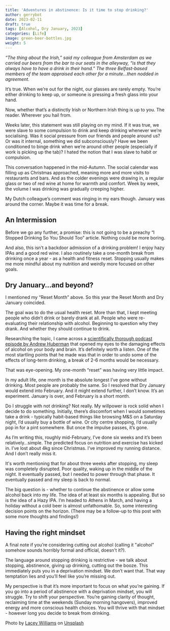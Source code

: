 ```yaml
---
title: 'Adventures in abstinence: Is it time to stop drinking?'
author: gerrybot
date: 2023-02-11
draft: true
tags: [Alcohol, Dry January, 2023]
categories: [Life]
image: green-beer-bottles.jpg
weight: 5
---
```



_“The thing about the Irish,” said my colleague from Amsterdam as we carried our beers from the bar to our seats in the alleyway, “is that they always have to have a drink in their hand.” The three Belfast-based members of the team appraised each other for a minute…then nodded in agreement._
<!--more-->
It’s true. When we’re out for the night, our glasses are rarely empty. You’re either drinking to keep up, or someone is pressing a fresh glass into your hand. 

Now, whether that’s a distinctly Irish or Northern Irish thing is up to you. The reader. Wherever you hail from.

Weeks later, this statement was still playing on my mind. If it was true, we were slave to some compulsion to drink and keep drinking whenever we’re socialising. Was it social pressure from our friends and people around us? Or was it internal, something we did subconsciously? Have we been conditioned to binge drink when we’re around other people (especially if work is picking up the tab)? I hated the notion that I was slave to habit or compulsion.

This conversation happened in the mid-Autumn. The social calendar was filling up as Christmas approached, meaning more and more visits to restaurants and bars. And as the colder evenings were drawing in, a regular glass or two of red wine at home for warmth and comfort. Week by week, the volume I was drinking was gradually creeping higher.

My Dutch colleague’s comment was ringing in my ears though. January was around the corner. Maybe it was time for a break.

## An Intermission

Before we go any further, a promise: this is not going to be a preachy “I Stopped Drinking So You Should Too” article. Nothing could be more boring. 

And also, this isn’t a backdoor admission of a drinking problem! I enjoy hazy IPAs and a good red wine. I also routinely take a one-month break from drinking once a year - as a health and fitness reset. Stopping usually makes me more mindful about my nutrition and weirdly more focused on other goals. 

## Dry January…and beyond?

I mentioned my “Reset Month” above. So this year the Reset Month and Dry January coincided. 

The goal was to do the usual health reset. More than that, I kept meeting people who didn’t drink or barely drank at all. People who were re-evaluating their relationship with alcohol. Beginning to question why they drank. And whether they should continue to drink.

Researching the topic, I came across a [scientifically thorough podcast episode by Andrew Huberman](https://open.spotify.com/episode/2ebY3WNejLNbK47emgjd1E?si=8ORUMY5dST-qkSaxwcqOjQ) that opened my eyes to the damaging effects of alcohol on your body and brain. It’s definitely worth a listen. One of the most startling points that he made was that in order to undo some of the effects of long-term drinking, a break of 2-6 months would be necessary. 

That was eye-opening. My one-month “reset” was having very little impact. 

In my adult life, one month is the absolute longest I’ve gone without drinking. Most people are probably the same. So I resolved that Dry January would extend into February. And it might extend further, I don’t know. It’s an experiment. January is over, and February is a short month.

Do I struggle with not drinking? Not really. My willpower is rock solid when I decide to do something. Initially, there’s discomfort when I would sometimes take a drink - typically habit-based things like browsing M&S on a Saturday night, I’d usually buy a bottle of wine. Or city centre shopping, I’d usually pop in for a pint somewhere. But once the impulse passes, it’s gone.

As I’m writing this, roughly mid-February, I’ve done six weeks and it’s been relatively…simple. The predicted focus on nutrition and exercise has kicked in. I’ve lost about 4kg since Christmas. I’ve improved my running distance. And I don’t really miss it.

It's worth mentioning that for about three weeks after stopping, my sleep was completely disrupted. Poor quality, waking up in the middle of the night. It eventually passed, but I needed to power through that phase. It eventually passed and my sleep is back to normal. 

The big question is - whether to continue the abstinence or allow some alcohol back into my life. The idea of at least six months is appealing. But so is the idea of a Hazy IPA. I’m headed to Athens in March, and having a holiday without a cold beer is almost unfathomable. So, some interesting decision points on the horizon. (There may be a follow-up to this post with some more thoughts and findings!)

## Having the right mindset

A final note if you’re considering cutting out alcohol (calling it "alcohol" somehow sounds horribly formal and official, doesn't it?).

The language around stopping drinking is restrictive - we talk about stopping, abstinence, giving up drinking, cutting out the booze. This immediately puts you in a deprivation mindset. We don’t want that. That way temptation lies and you’ll feel like you’re missing out. 

My perspective is that it’s more important to focus on what you’re gaining. If you go into a period of abstinence with a deprivation mindset, you will struggle. Try to shift your perspective. You’re gaining clarity of thought, reclaiming time at the weekends (Sunday morning hangovers), improved energy and more conscious health choices. You will thrive with that mindset - however long you decide to break from drinking.


Photo by [Lacey Williams](https://unsplash.com/es/@travelwithlace?utm_source=unsplash&utm_medium=referral&utm_content=creditCopyText) on [Unsplash](https://unsplash.com/photos/Jwh_k0K_QOM?utm_source=unsplash&utm_medium=referral&utm_content=creditCopyText)